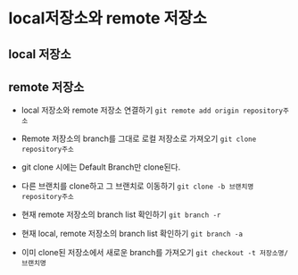 # local저장소와 remote 저장소

## local 저장소

## remote 저장소

- local 저장소와 remote 저장소 연결하기
`git remote add origin repository주소`

- Remote 저장소의 branch를 그대로 로컬 저장소로 가져오기
`git clone repository주소`

- git clone 시에는 Default Branch만 clone된다.

- 다른 브랜치를 clone하고 그 브랜치로 이동하기
`git clone -b 브랜치명 repository주소`

- 현재 remote 저장소의 branch list 확인하기
`git branch -r`

- 현재 local, remote 저장소의 branch list 확인하기
`git branch -a`

- 이미 clone된 저장소에서 새로운 branch를 가져오기 
`git checkout -t 저장소명/브랜치명`
